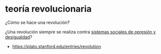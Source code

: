 # teoría revolucionaria

¿Cómo se hace una revolución? 

¿Una revolución siempre se realiza contra [sistemas sociales de opresión y desigualdad](202506051804.md)?

- <https://plato.stanford.edu/entries/revolution>

